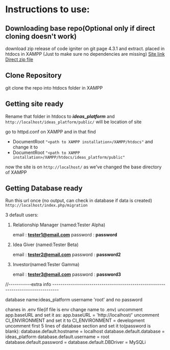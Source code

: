 # Instructions to use:

## Downloading base repo(Optional only if direct cloning doesn't work)

download zip release of code igniter on git page 4.3.1 and extract.
placed in htdocs in XAMPP (Just to make sure no dependencies are missing)
[Site link](https://github.com/codeigniter4/framework/releases/tag/v4.3.1)
[Direct zip file](https://github.com/codeigniter4/framework/archive/refs/tags/v4.3.1.zip)

## Clone Repository

git clone the repo into htdocs folder in XAMPP

## Getting site ready

Rename that folder in htdocs to _**ideas_platform**_ and `http://localhost/ideas_platform/public/` will be location of site

go to httpd.conf on XAMPP and in that find

- DocumentRoot `"<path to XAMPP installation>/XAMPP/htdocs"`
  and change it to
- DocumentRoot `"<path to XAMPP installation>/XAMPP/htdocs/ideas_platform/public"`

now the site is on `http://localhost/` as we've changed the base directory of XAMPP

## Getting Database ready

Run this url once (no output, can check in database if data is created)
`http://localhost/index.php/migration`

3 default users:

1.  Relationship Manager (named:Tester Alpha)

    email : **tester1@email.com**
    password : **password**

2.  Idea Giver (named:Tester Beta)

    email : **tester2@email.com**
    password : **password2**

3.  Investor(named:Tester Gamma)

    email : **tester3@email.com**
    password : **password3**

//-----------extra info ---------------------------------------------------------------------------------

database name:ideas_platform
username 'root' and no password

chanes in .env file(if file is env change name to .env)
uncomment app.baseURL and set it as:
app.baseURL = 'http://localhost/'
uncomment CI_ENVIRONMENT and set it to
CI_ENVIRONMENT = development
uncomment first 5 lines of database section and set it to(password is blank):
database.default.hostname = localhost
database.default.database = ideas_platform
database.default.username = root
database.default.password =
database.default.DBDriver = MySQLi
